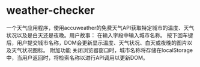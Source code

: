 # weather-checker
一个天气应用程序，使用accuweather的免费天气API获取特定城市的温度、天气状况以及是白天还是夜晚。用户故事：
在输入字段中输入城市名称。
按下回车键后，用户提交城市名称，DOM会更新显示温度、天气状况、白天或夜晚的图片以及天气状况图标。
附加功能
关闭浏览器窗口时，城市名称将存储在localStorage中，当用户返回时，将检索名称以进行API调用以更新DOM。
